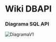 # Wiki DBAPI #

### Diagrama SQL API ###
![DiagramaV1](https://github.com/EchoVisionTech/DBAPI/assets/119519726/d5736791-72c3-4228-879a-7a7646eea555)
